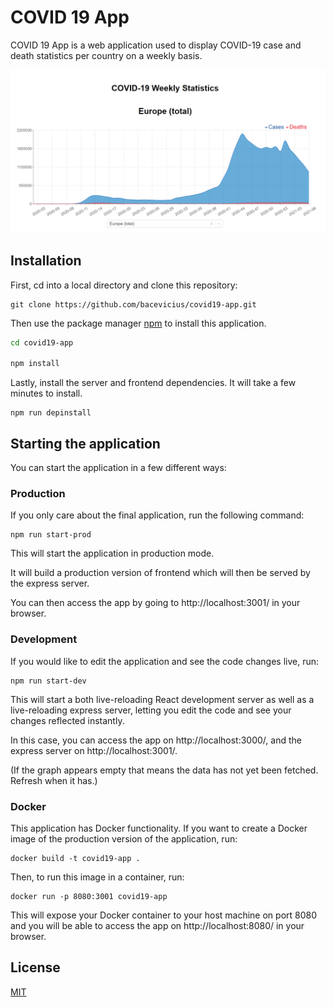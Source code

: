 # COVID 19 App

COVID 19 App is a web application used to display COVID-19 case and death statistics per country on a weekly basis.

![COVID 19 App](/titleImageCovid.jpg)


## Installation

First, cd into a local directory and clone this repository:
```
git clone https://github.com/bacevicius/covid19-app.git
```

Then use the package manager [npm](https://www.npmjs.com/get-npm) to install this application.
```bash
cd covid19-app

npm install
```
Lastly, install the server and frontend dependencies. It will take a few minutes to install.


```
npm run depinstall
```

## Starting the application
You can start the application in a few different ways:

### Production
If you only care about the final application, run the following command:

```
npm run start-prod
```
This will start the application in production mode. 

It will build a production version of frontend which will then be served by the express server.

You can then access the app by going to http://localhost:3001/ in your browser. 

### Development
If you would like to edit the application and see the code changes live, run:
```
npm run start-dev
```
This will start a both live-reloading React development server as well as a live-reloading express server, letting you edit the code and see your changes reflected instantly.

In this case, you can access the app on http://localhost:3000/, and the express server on http://localhost:3001/.

(If the graph appears empty that means the data has not yet been fetched. Refresh when it has.)


### Docker

This application has Docker functionality. If you want to create a Docker image of the production version of the application, run: 
```
docker build -t covid19-app . 
```
Then, to run this image in a container, run:
```
docker run -p 8080:3001 covid19-app
```
This will expose your Docker container to your host machine on port 8080 and you will be able to access the app on http://localhost:8080/ in your browser.

## License
[MIT](https://choosealicense.com/licenses/mit/)